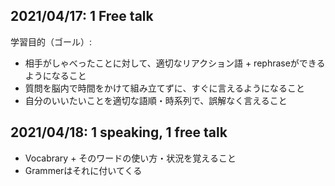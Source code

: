 ## 2021/04/17: 1 Free talk

学習目的（ゴール）:
* 相手がしゃべったことに対して、適切なリアクション語 + rephraseができるようになること
* 質問を脳内で時間をかけて組み立てずに、すぐに言えるようになること
* 自分のいいたいことを適切な語順・時系列で、誤解なく言えること

## 2021/04/18: 1 speaking, 1 free talk
* Vocabrary + そのワードの使い方・状況を覚えること
* Grammerはそれに付いてくる